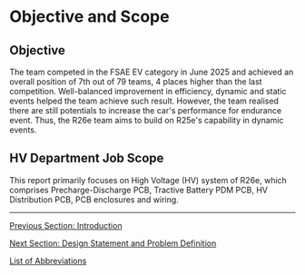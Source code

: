 # Objective and Scope

## Objective
The team competed in the FSAE EV category in June 2025 and achieved an overall position of 7th out of 79 teams, 4 places higher than the last competition. Well-balanced improvement in efficiency, dynamic and static events helped the team achieve such result. However, the team realised there are still potentials to increase the car's performance for endurance event. Thus, the R26e team aims to build on R25e's capability in dynamic events.

## HV Department Job Scope
This report primarily focuses on High Voltage (HV) system of R26e, which comprises Precharge-Discharge PCB, Tractive Battery PDM PCB, HV Distribution PCB, PCB enclosures and wiring.

---

[Previous Section: Introduction](introduction.md)

[Next Section: Design Statement and Problem Definition](design-statement-and-problem-definition.md)  

[List of Abbreviations](list-of-abbrev.md)